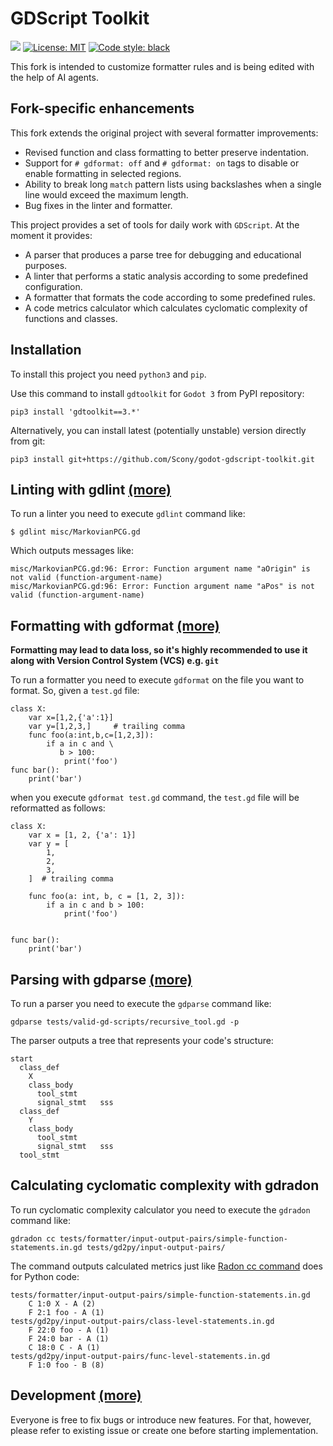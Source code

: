 # GDScript Toolkit
[![](https://github.com/Scony/godot-gdscript-toolkit/workflows/Tests/badge.svg?branch=master)](https://github.com/Scony/godot-gdscript-toolkit/actions)
[![License: MIT](https://img.shields.io/badge/License-MIT-yellow.svg)](https://opensource.org/licenses/MIT)
[![Code style: black](https://img.shields.io/badge/code%20style-black-000000.svg)](https://github.com/psf/black)

This fork is intended to customize formatter rules and is being edited with the help of AI agents.

## Fork-specific enhancements

This fork extends the original project with several formatter improvements:

- Revised function and class formatting to better preserve indentation.
- Support for `# gdformat: off` and `# gdformat: on` tags to disable or enable formatting in selected regions.
- Ability to break long `match` pattern lists using backslashes when a single line would exceed the maximum length.
- Bug fixes in the linter and formatter.

This project provides a set of tools for daily work with `GDScript`. At the moment it provides:

- A parser that produces a parse tree for debugging and educational purposes.
- A linter that performs a static analysis according to some predefined configuration.
- A formatter that formats the code according to some predefined rules.
- A code metrics calculator which calculates cyclomatic complexity of functions and classes.

## Installation

To install this project you need `python3` and `pip`. 

Use this command to install `gdtoolkit` for `Godot 3` from PyPI repository:

```
pip3 install 'gdtoolkit==3.*'
```

Alternatively, you can install latest (potentially unstable) version directly from git:
```
pip3 install git+https://github.com/Scony/godot-gdscript-toolkit.git
```

## Linting with gdlint [(more)](https://github.com/Scony/godot-gdscript-toolkit/wiki/3.-Linter)

To run a linter you need to execute `gdlint` command like:

```
$ gdlint misc/MarkovianPCG.gd
```

Which outputs messages like:

```
misc/MarkovianPCG.gd:96: Error: Function argument name "aOrigin" is not valid (function-argument-name)
misc/MarkovianPCG.gd:96: Error: Function argument name "aPos" is not valid (function-argument-name)
```

## Formatting with gdformat [(more)](https://github.com/Scony/godot-gdscript-toolkit/wiki/4.-Formatter)

**Formatting may lead to data loss, so it's highly recommended to use it along with Version Control System (VCS) e.g. `git`**

To run a formatter you need to execute `gdformat` on the file you want to format. So, given a `test.gd` file:

```
class X:
	var x=[1,2,{'a':1}]
	var y=[1,2,3,]     # trailing comma
	func foo(a:int,b,c=[1,2,3]):
		if a in c and \
		   b > 100:
			print('foo')
func bar():
	print('bar')
```

when you execute `gdformat test.gd` command, the `test.gd` file will be reformatted as follows:

```
class X:
	var x = [1, 2, {'a': 1}]
	var y = [
		1,
		2,
		3,
	]  # trailing comma

	func foo(a: int, b, c = [1, 2, 3]):
		if a in c and b > 100:
			print('foo')


func bar():
	print('bar')
```

## Parsing with gdparse [(more)](https://github.com/Scony/godot-gdscript-toolkit/wiki/2.-Parser)

To run a parser you need to execute the `gdparse` command like:

```
gdparse tests/valid-gd-scripts/recursive_tool.gd -p
```

The parser outputs a tree that represents your code's structure:

```
start
  class_def
    X
    class_body
      tool_stmt
      signal_stmt	sss
  class_def
    Y
    class_body
      tool_stmt
      signal_stmt	sss
  tool_stmt
```

## Calculating cyclomatic complexity with gdradon

To run cyclomatic complexity calculator you need to execute the `gdradon` command like:

```
gdradon cc tests/formatter/input-output-pairs/simple-function-statements.in.gd tests/gd2py/input-output-pairs/
```

The command outputs calculated metrics just like [Radon cc command](https://radon.readthedocs.io/en/latest/commandline.html#the-cc-command) does for Python code:
```
tests/formatter/input-output-pairs/simple-function-statements.in.gd
    C 1:0 X - A (2)
    F 2:1 foo - A (1)
tests/gd2py/input-output-pairs/class-level-statements.in.gd
    F 22:0 foo - A (1)
    F 24:0 bar - A (1)
    C 18:0 C - A (1)
tests/gd2py/input-output-pairs/func-level-statements.in.gd
    F 1:0 foo - B (8)
```

## Development [(more)](https://github.com/Scony/godot-gdscript-toolkit/wiki/5.-Development)

Everyone is free to fix bugs or introduce new features. For that, however, please refer to existing issue or create one before starting implementation.
